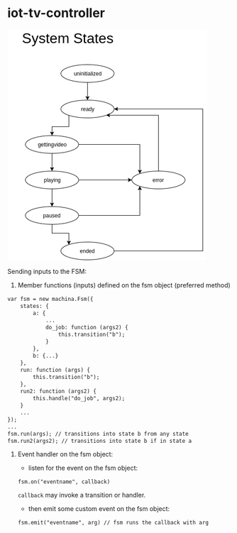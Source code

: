# iot-tv-controller

![alt text](diagram.png "Player States")

Sending inputs to the FSM:  
1. Member functions (inputs) defined on the fsm object (preferred method)  
```
var fsm = new machina.Fsm({
    states: {
        a: {
            ...
            do_job: function (args2) {
                this.transition("b");
            }
        },
        b: {...}
    },
    run: function (args) {
        this.transition("b");
    },
    run2: function (args2) {
        this.handle("do_job", args2);
    }
    ...
});
...
fsm.run(args); // transitions into state b from any state
fsm.run2(args2); // transitions into state b if in state a
```

1. Event handler on the fsm object:  
    * listen for the event on the fsm object:
    ```
    fsm.on("eventname", callback)
    ```
    `callback` may invoke a transition or handler.  
    
    * then emit some custom event on the fsm object:
    ```
    fsm.emit("eventname", arg) // fsm runs the callback with arg
    ```
    
